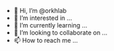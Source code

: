 - 👋 Hi, I’m @orkhlab
- 👀 I’m interested in ...
- 🌱 I’m currently learning ...
- 💞️ I’m looking to collaborate on ...
- 📫 How to reach me ...

<!---
orkhlab/orkhlab is a ✨ special ✨ repository because its `README.md` (this file) appears on your GitHub profile.
You can click the Preview link to take a look at your changes.
--->
